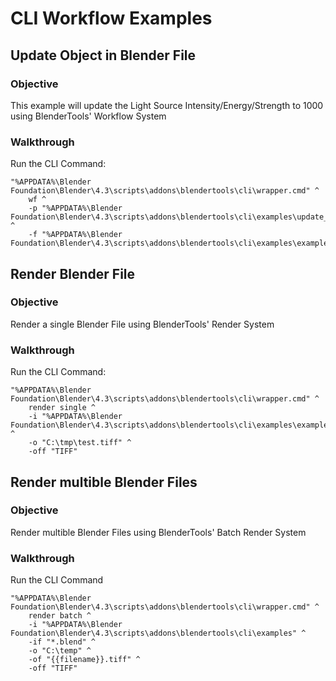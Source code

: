 # CLI Workflow Examples

## Update Object in Blender File

### Objective
This example will update the Light Source Intensity/Energy/Strength to 1000 using BlenderTools' Workflow System

### Walkthrough

Run the CLI Command:

```
"%APPDATA%\Blender Foundation\Blender\4.3\scripts\addons\blendertools\cli\wrapper.cmd" ^
    wf ^
    -p "%APPDATA%\Blender Foundation\Blender\4.3\scripts\addons\blendertools\cli\examples\update_light.py" ^
    -f "%APPDATA%\Blender Foundation\Blender\4.3\scripts\addons\blendertools\cli\examples\example1.blend"
```

## Render Blender File

### Objective
Render a single Blender File using BlenderTools' Render System

### Walkthrough

Run the CLI Command:

```
"%APPDATA%\Blender Foundation\Blender\4.3\scripts\addons\blendertools\cli\wrapper.cmd" ^
    render single ^
    -i "%APPDATA%\Blender Foundation\Blender\4.3\scripts\addons\blendertools\cli\examples\example1.blend" ^
    -o "C:\tmp\test.tiff" ^
    -off "TIFF"
```

## Render multible Blender Files

### Objective
Render multible Blender Files using BlenderTools' Batch Render System

### Walkthrough

Run the CLI Command

```
"%APPDATA%\Blender Foundation\Blender\4.3\scripts\addons\blendertools\cli\wrapper.cmd" ^
    render batch ^
    -i "%APPDATA%\Blender Foundation\Blender\4.3\scripts\addons\blendertools\cli\examples" ^
    -if "*.blend" ^
    -o "C:\temp" ^
    -of "{{filename}}.tiff" ^
    -off "TIFF"
```